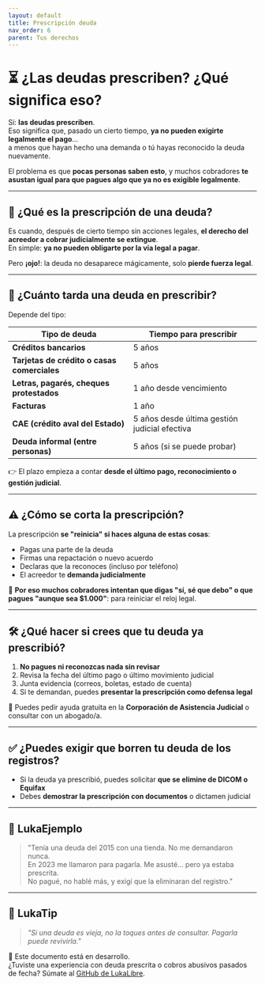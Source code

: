 ```yaml
---
layout: default
title: Prescripción deuda
nav_order: 6
parent: Tus derechos
---
```


# ⏳ ¿Las deudas prescriben? ¿Qué significa eso?

Sí: **las deudas prescriben**.  
Eso significa que, pasado un cierto tiempo, **ya no pueden exigirte legalmente el pago**…  
a menos que hayan hecho una demanda o tú hayas reconocido la deuda nuevamente.

El problema es que **pocas personas saben esto**, y muchos cobradores **te asustan igual para que pagues algo que ya no es exigible legalmente**.

---

## 🧠 ¿Qué es la prescripción de una deuda?

Es cuando, después de cierto tiempo sin acciones legales, **el derecho del acreedor a cobrar judicialmente se extingue**.  
En simple: **ya no pueden obligarte por la vía legal a pagar**.

Pero **¡ojo!**: la deuda no desaparece mágicamente, solo **pierde fuerza legal**.

---

## 📅 ¿Cuánto tarda una deuda en prescribir?

Depende del tipo:

| Tipo de deuda                          | Tiempo para prescribir |
|----------------------------------------|-------------------------|
| **Créditos bancarios**                 | 5 años                 |
| **Tarjetas de crédito o casas comerciales** | 5 años          |
| **Letras, pagarés, cheques protestados**   | 1 año desde vencimiento|
| **Facturas**                           | 1 año                  |
| **CAE (crédito aval del Estado)**      | 5 años desde última gestión judicial efectiva |
| **Deuda informal (entre personas)**    | 5 años (si se puede probar) |

👉 El plazo empieza a contar **desde el último pago, reconocimiento o gestión judicial**.

---

## ⚠️ ¿Cómo se corta la prescripción?

La prescripción **se "reinicia" si haces alguna de estas cosas**:

- Pagas una parte de la deuda
- Firmas una repactación o nuevo acuerdo
- Declaras que la reconoces (incluso por teléfono)
- El acreedor te **demanda judicialmente**

🛑 **Por eso muchos cobradores intentan que digas "sí, sé que debo" o que pagues "aunque sea $1.000"**: para reiniciar el reloj legal.

---

## 🛠️ ¿Qué hacer si crees que tu deuda ya prescribió?

1. **No pagues ni reconozcas nada sin revisar**  
2. Revisa la fecha del último pago o último movimiento judicial  
3. Junta evidencia (correos, boletas, estado de cuenta)  
4. Si te demandan, puedes **presentar la prescripción como defensa legal**

📌 Puedes pedir ayuda gratuita en la **Corporación de Asistencia Judicial** o consultar con un abogado/a.

---

## ✅ ¿Puedes exigir que borren tu deuda de los registros?

- Si la deuda ya prescribió, puedes solicitar **que se elimine de DICOM o Equifax**
- Debes **demostrar la prescripción con documentos** o dictamen judicial

---

## 💬 LukaEjemplo

> "Tenía una deuda del 2015 con una tienda. No me demandaron nunca.  
> En 2023 me llamaron para pagarla. Me asusté… pero ya estaba prescrita.  
> No pagué, no hablé más, y exigí que la eliminaran del registro."

---

## 🧠 LukaTip

> *"Si una deuda es vieja, no la toques antes de consultar. Pagarla puede revivirla."*

📌 Este documento está en desarrollo.  
¿Tuviste una experiencia con deuda prescrita o cobros abusivos pasados de fecha? Súmate al [GitHub de LukaLibre](https://github.com/raestrada/lukalibre).

